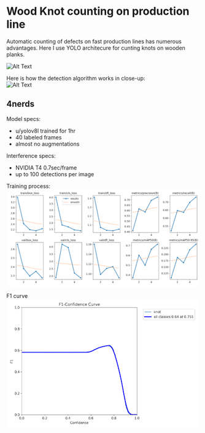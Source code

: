 # Wood Knot counting on production line

Automatic counting of defects on fast production lines has numerous advantages.
Here I use YOLO architecure for cunting knots on wooden planks. 

![Alt Text](resources/WoodKnotCountingPresentation1.gif)


Here is how the detection algorithm works in close-up:  
![Alt Text](resources/WoodKnotCountingPresentation2.gif)




## 4nerds
Model specs:
- u/yolov8l trained for 1hr
- 40 labeled frames
- almost no augmentations

Interference specs:
- NVIDIA T4 0.7sec/frame
- up to 100 detections per image

Training process:
![Alt Text](resources/training_process.png)

F1 curve
![Alt Text](resources/training_f1.png)

